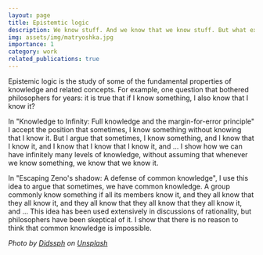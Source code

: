 ```yaml
---
layout: page
title: Epistemtic logic
description: We know stuff. And we know that we know stuff. But what exactly is the connection between the two?
img: assets/img/matryoshka.jpg
importance: 1
category: work
related_publications: true
---
```


Epistemic logic is the study of some of the fundamental properties of knowledge and related concepts. For example, one question that bothered philosophers for years: it is true that if I know something, I also know that I know it?

<!-- {% cite fiatKnowledgeToInfinity %}, -->

In "Knowledge to Infinity: Full knowledge and the margin-for-error principle" I accept the position that sometimes, I know something without knowing that I know it. But I argue that sometimes, I know something, and I know that I know it, and I know that I know that I know it, and ... I show how we can have infinitely many levels of knowledge, without assuming that whenever we know something, we know that we know it.


<!-- {% cite fiatZenosShadow %} -->

In "Escaping Zeno's shadow: A defense of common knowledge", I use this idea to argue that sometimes, we have common knowledge. A group commonly know something if all its members know it, and they all know that they all know it, and they all know that they all know that they all know it, and ... This idea has been used extensively in discussions of rationality, but philosophers have been skeptical of it. I show that there is no reason to think that common knowledge is impossible.




_Photo by [Didssph](https://unsplash.com/@didsss?utm_content=creditCopyText&utm_medium=referral&utm_source=unsplash) on [Unsplash](https://unsplash.com/photos/red-blue-and-yellow-ceramic-figurine-PB80D_B4g7c?utm_content=creditCopyText&utm_medium=referral&utm_source=unsplash)_
  